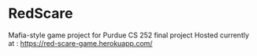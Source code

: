# RedScare
Mafia-style game project for Purdue CS 252 final project
Hosted currently at : https://red-scare-game.herokuapp.com/

